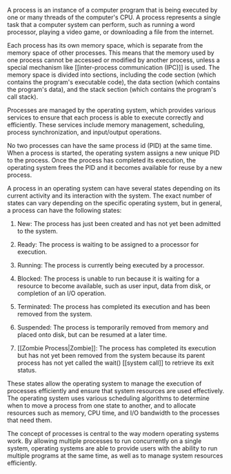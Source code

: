 A process is an instance of a computer program that is being executed by one or many threads of the computer's CPU. A process represents a single task that a computer system can perform, such as running a word processor, playing a video game, or downloading a file from the internet.

Each process has its own memory space, which is separate from the memory space of other processes. This means that the memory used by one process cannot be accessed or modified by another process, unless a special mechanism like [[inter-process communication (IPC)]] is used. The memory space is divided into sections, including the code section (which contains the program's executable code), the data section (which contains the program's data), and the stack section (which contains the program's call stack).

Processes are managed by the operating system, which provides various services to ensure that each process is able to execute correctly and efficiently. These services include memory management, scheduling, process synchronization, and input/output operations.

No two processes can have the same process id (PID) at the same time. When a process is started, the operating system assigns a new unique PID to the process. Once the process has completed its execution, the operating system frees the PID and it becomes available for reuse by a new process.

A process in an operating system can have several states depending on its current activity and its interaction with the system. The exact number of states can vary depending on the specific operating system, but in general, a process can have the following states:

1.  New: The process has just been created and has not yet been admitted to the system.
    
2.  Ready: The process is waiting to be assigned to a processor for execution.
    
3.  Running: The process is currently being executed by a processor.
    
4.  Blocked: The process is unable to run because it is waiting for a resource to become available, such as user input, data from disk, or completion of an I/O operation.
    
5.  Terminated: The process has completed its execution and has been removed from the system.
    
6.  Suspended: The process is temporarily removed from memory and placed onto disk, but can be resumed at a later time.
    
7.  [[Zombie Process|Zombie]]: The process has completed its execution but has not yet been removed from the system because its parent process has not yet called the wait() [[system call]] to retrieve its exit status.

These states allow the operating system to manage the execution of processes efficiently and ensure that system resources are used effectively. The operating system uses various scheduling algorithms to determine when to move a process from one state to another, and to allocate resources such as memory, CPU time, and I/O bandwidth to the processes that need them.

The concept of processes is central to the way modern operating systems work. By allowing multiple processes to run concurrently on a single system, operating systems are able to provide users with the ability to run multiple programs at the same time, as well as to manage system resources efficiently.